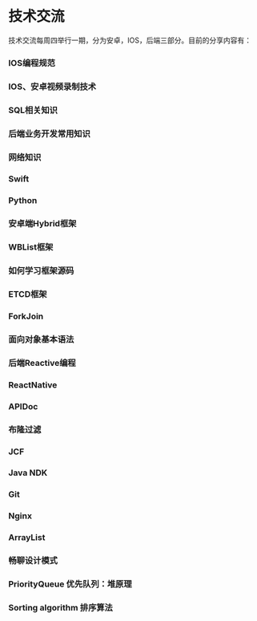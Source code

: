 # 技术交流

技术交流每周四举行一期，分为安卓，IOS，后端三部分。目前的分享内容有：

### IOS编程规范

### IOS、安卓视频录制技术

### SQL相关知识

### 后端业务开发常用知识

### 网络知识

### Swift

### Python

### 安卓端Hybrid框架

### WBList框架

### 如何学习框架源码

### ETCD框架

### ForkJoin

### 面向对象基本语法

### 后端Reactive编程

### ReactNative

### APIDoc

### 布隆过滤

### JCF

### Java NDK

### Git

### Nginx

### ArrayList

### 畅聊设计模式

### PriorityQueue 优先队列：堆原理

### Sorting algorithm 排序算法
